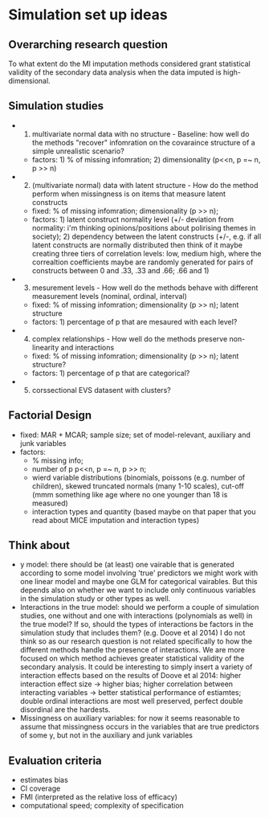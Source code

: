 # Simulation set up ideas

## Overarching research question
To what extent do the MI imputation methods considered grant statistical validity of the secondary data
analysis when the data imputed is high-dimensional.

## Simulation studies
* 1) multivariate normal data with no structure - Baseline: how well do the methods "recover" infomration on the covaraince structure of a simple unrealistic scenario?
	* factors: 1) % of missing infomration; 2) dimensionality (p<<n, p =~ n, p >> n)
* 2) (multivariate normal) data with latent structure - How do the method perform when missingness is on items that measure latent constructs
	* fixed: % of missing infomration; dimensionality (p >> n);
	* factors: 1) latent construct normality level (+/- deviation from normality: i'm thinking opinions/positions about polirising themes in society); 2) dependency between the latent constructs (+/-, e.g.  if all latent constructs are normally distributed then think of it maybe creating three tiers of correlation levels: low, medium high, where the correaltion coefficients maybe are randomly generated for pairs of constructs between 0 and .33, .33 and .66; .66 and 1)
* 3) mesurement levels - How well do the methods behave with different measurement levels (nominal, ordinal, interval)
	* fixed: % of missing infomration;  dimensionality (p >> n); latent structure
	* factors: 1) percentage of p that are mesaured with each level?
* 4) complex relationships - How well do the methods preserve non-linearity and interactions
	* fixed: % of missing infomration;  dimensionality (p >> n); latent structure?
	* factors: 1) percentage of p that are categorical?
* 5) corssectional EVS datasent with clusters?

## Factorial Design
* fixed: MAR + MCAR; sample size; set of model-relevant, auxiliary and junk variables
* factors: 
	* % missing info; 
	* number of p p<<n, p =~ n, p >> n; 
	* wierd variable distributions (binomials, poissons (e.g. number of children), skewed truncated normals (many 1-10 scales), 
		cut-off (mmm something like age where no one younger than 18 is measured)
	* interaction types and quantity (based maybe on that paper that you read about MICE imputation and interaction types)

## Think about
* y model: there should be (at least) one vairable that is generated according to some model involving 'true' predictors
	we might work with one linear model and maybe one GLM for categorical vairables. But this depends
	also on whether we want to include only continuous variables in the simulation study or other types 
	as well.
* Interactions in the true model: should we perform a couple of simulation studies, one without and one with 
	interactions (polynomials as well) in the true model? If so, should the types of interactions be 
	factors in the simulation study that includes them? (e.g. Doove et al 2014) I do not think so as our research
	question is not related specifically to how the different methods handle the presence of interactions.
	We are more focused on which method achieves greater statistical validity of the secondary analysis. 
	It could be interesting to simply insert a variety of interaction effects based on the results of Doove
	et al 2014: higher interaction effect size -> higher bias; higher correlation between interacting 
	variables -> better statistical performance of estiamtes; double ordinal interactions are most well
	preserved, perfect double disordinal are the hardests.
* Missingness on auxiliary variables: for now it seems reasonable to assume that missingness occurs in 
	the variables that are true predictors of some y, but not in the auxiliary and junk variables

## Evaluation criteria
* estimates bias
* CI coverage
* FMI (interpreted as the relative loss of efficacy)
* computational speed; complexity of specification

